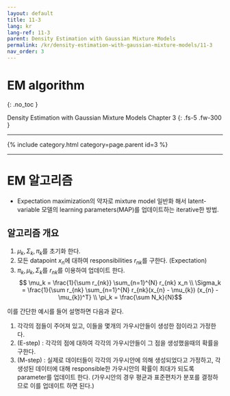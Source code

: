 ```yaml
---
layout: default
title: 11-3
lang: kr
lang-ref: 11-3
parent: Density Estimation with Gaussian Mixture Models
permalink: /kr/density-estimation-with-gaussian-mixture-models/11-3
nav_order: 3
---
```

# EM algorithm
{: .no_toc }


Density Estimation with Gaussian Mixture Models Chapter 3
{: .fs-5 .fw-300 }

---

{% include category.html category=page.parent id=3 %}

---

# EM 알고리즘

* Expectation maximization의 약자로 mixture model 일반화 해서 latent-variable 모델의 learning parameters(MAP)를 업데이트하는 iterative한 방법.

## 알고리즘 개요
1. $\mu_{k}, \Sigma_{k}, \pi_{k}$를 초기화 한다.
2. 모든 datapoint $x_n$에 대하여 responsibilities $r_{nk}$를 구한다. (Expectation)
3. $\pi_{k}, \mu_{k}, \Sigma_{k}$를 $r_{nk}$를 이용하여 업데이트 한다.
$$ \mu_k = \frac{1}{\sum r_{nk}} \sum_{n=1}^{N} r_{nk} x_n \\ \Sigma_k = \frac{1}{\sum r_{nk} \sum_{n=1}^{N} r_{nk}(x_{n} - \mu_{k}) (x_{n} - \mu_{k})^T} \\ \pi_k = \frac{\sum N_k}{N}$$ 

이를 간단한 예시를 들어 설명하면 다음과 같다.

1. 각각의 점들이 주어져 있고, 이들을 몇개의 가우시안들이 생성한 점이라고 가정한다.
2. (E-step) : 각각의 점에 대하여 각각의 가우시안들이 그 점을 생성했을때의 확률을 구한다.
3. (M-step) : 실제로 데이터들이 각각의 가우시안에 의해 생성되었다고 가정하고, 각 생성된 데이터에 대해 responsible한 가우시안의 확률이 최대가 되도록 parameter를 업데이트 한다. (가우시안의 경우 평균과 표준편차가 분포를 결정하므로 이를 업데이트 하면 된다.)